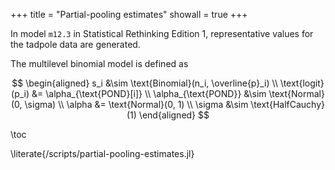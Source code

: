 +++
title = "Partial-pooling estimates"
showall = true
+++

In model `m12.3` in Statistical Rethinking Edition 1, representative values for the tadpole data are generated.

The multilevel binomial model is defined as 

$$
\begin{aligned}
  s_i &\sim \text{Binomial}(n_i, \overline{p}_i) \\
  \text{logit}(p_i) &= \alpha_{\text{POND}[i]} \\
  \alpha_{\text{POND}} &\sim \text{Normal}(0, \sigma) \\
  \alpha &= \text{Normal}(0, 1) \\
  \sigma &\sim \text{HalfCauchy}(1)
\end{aligned}
$$

\toc

\literate{/scripts/partial-pooling-estimates.jl}
